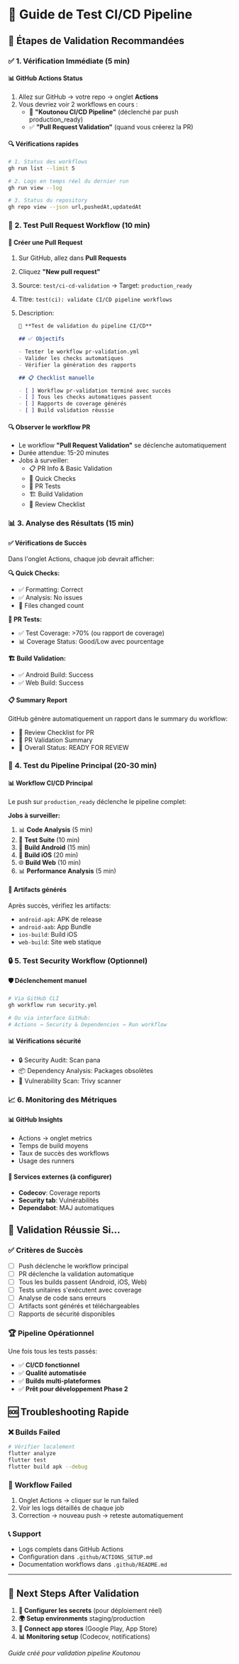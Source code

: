 # 🧪 Guide de Test CI/CD Pipeline

## 🎯 **Étapes de Validation Recommandées**

### ✅ **1. Vérification Immédiate (5 min)**

#### 📊 **GitHub Actions Status**

1. Allez sur GitHub → votre repo → onglet **Actions**
2. Vous devriez voir 2 workflows en cours :
   - 🚀 **"Koutonou CI/CD Pipeline"** (déclenché par push production_ready)
   - ✅ **"Pull Request Validation"** (quand vous créerez la PR)

#### 🔍 **Vérifications rapides**

```bash
# 1. Status des workflows
gh run list --limit 5

# 2. Logs en temps réel du dernier run
gh run view --log

# 3. Status du repository
gh repo view --json url,pushedAt,updatedAt
```

### 🧪 **2. Test Pull Request Workflow (10 min)**

#### 📝 **Créer une Pull Request**

1. Sur GitHub, allez dans **Pull Requests**
2. Cliquez **"New pull request"**
3. Source: `test/ci-cd-validation` → Target: `production_ready`
4. Titre: `test(ci): validate CI/CD pipeline workflows`
5. Description:

   ```markdown
   🧪 **Test de validation du pipeline CI/CD**

   ## ✅ Objectifs

   - Tester le workflow pr-validation.yml
   - Valider les checks automatiques
   - Vérifier la génération des rapports

   ## 📋 Checklist manuelle

   - [ ] Workflow pr-validation terminé avec succès
   - [ ] Tous les checks automatiques passent
   - [ ] Rapports de coverage générés
   - [ ] Build validation réussie
   ```

#### 🔍 **Observer le workflow PR**

- Le workflow **"Pull Request Validation"** se déclenche automatiquement
- Durée attendue: 15-20 minutes
- Jobs à surveiller:
  - 📋 PR Info & Basic Validation
  - 🚀 Quick Checks
  - 🧪 PR Tests
  - 🏗️ Build Validation
  - 📝 Review Checklist

### 📊 **3. Analyse des Résultats (15 min)**

#### ✅ **Vérifications de Succès**

Dans l'onglet Actions, chaque job devrait afficher:

**🔍 Quick Checks:**

- ✅ Formatting: Correct
- ✅ Analysis: No issues
- 📁 Files changed count

**🧪 PR Tests:**

- ✅ Test Coverage: >70% (ou rapport de coverage)
- 📊 Coverage Status: Good/Low avec pourcentage

**🏗️ Build Validation:**

- ✅ Android Build: Success
- ✅ Web Build: Success

#### 📋 **Summary Report**

GitHub génère automatiquement un rapport dans le summary du workflow:

- 📝 Review Checklist for PR
- 🎯 PR Validation Summary
- 🎉 Overall Status: READY FOR REVIEW

### 🚀 **4. Test du Pipeline Principal (20-30 min)**

#### 📊 **Workflow CI/CD Principal**

Le push sur `production_ready` déclenche le pipeline complet:

**Jobs à surveiller:**

1. 📊 **Code Analysis** (5 min)
2. 🧪 **Test Suite** (10 min)
3. 🤖 **Build Android** (15 min)
4. 🍎 **Build iOS** (20 min)
5. 🌐 **Build Web** (10 min)
6. 📊 **Performance Analysis** (5 min)

#### 🎯 **Artifacts générés**

Après succès, vérifiez les artifacts:

- `android-apk`: APK de release
- `android-aab`: App Bundle
- `ios-build`: Build iOS
- `web-build`: Site web statique

### 🔒 **5. Test Security Workflow (Optionnel)**

#### 🛡️ **Déclenchement manuel**

```bash
# Via GitHub CLI
gh workflow run security.yml

# Ou via interface GitHub:
# Actions → Security & Dependencies → Run workflow
```

#### 📊 **Vérifications sécurité**

- 🔒 Security Audit: Scan pana
- 📦 Dependency Analysis: Packages obsolètes
- 🚨 Vulnerability Scan: Trivy scanner

### 📈 **6. Monitoring des Métriques**

#### 📊 **GitHub Insights**

- Actions → onglet metrics
- Temps de build moyens
- Taux de succès des workflows
- Usage des runners

#### 🔗 **Services externes** (à configurer)

- **Codecov**: Coverage reports
- **Security tab**: Vulnérabilités
- **Dependabot**: MAJ automatiques

## 🎯 **Validation Réussie Si...**

### ✅ **Critères de Succès**

- [ ] Push déclenche le workflow principal
- [ ] PR déclenche la validation automatique
- [ ] Tous les builds passent (Android, iOS, Web)
- [ ] Tests unitaires s'exécutent avec coverage
- [ ] Analyse de code sans erreurs
- [ ] Artifacts sont générés et téléchargeables
- [ ] Rapports de sécurité disponibles

### 🏆 **Pipeline Opérationnel**

Une fois tous les tests passés:

- ✅ **CI/CD fonctionnel**
- ✅ **Qualité automatisée**
- ✅ **Builds multi-plateformes**
- ✅ **Prêt pour développement Phase 2**

## 🆘 **Troubleshooting Rapide**

### ❌ **Builds Failed**

```bash
# Vérifier localement
flutter analyze
flutter test
flutter build apk --debug
```

### 🔧 **Workflow Failed**

1. Onglet Actions → cliquer sur le run failed
2. Voir les logs détaillés de chaque job
3. Correction → nouveau push → reteste automatiquement

### 📞 **Support**

- Logs complets dans GitHub Actions
- Configuration dans `.github/ACTIONS_SETUP.md`
- Documentation workflows dans `.github/README.md`

---

## 🚀 **Next Steps After Validation**

1. **🔐 Configurer les secrets** (pour déploiement réel)
2. **🌍 Setup environments** staging/production
3. **🏪 Connect app stores** (Google Play, App Store)
4. **📊 Monitoring setup** (Codecov, notifications)

_Guide créé pour validation pipeline Koutonou_
